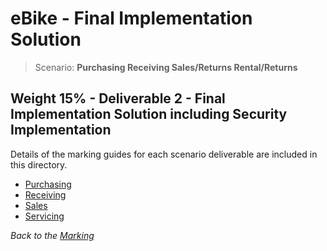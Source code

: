 # eBike - Final Implementation Solution

> Scenario: **Purchasing Receiving Sales/Returns Rental/Returns**

## **Weight 15%** - Deliverable 2 - Final Implementation Solution including Security Implementation

Details of the marking guides for each scenario deliverable are included in this directory.

- [Purchasing](./Purchasing-long.md/)
- [Receiving](./Receiving-long.md/)
- [Sales](./Sales-long.md/)
- [Servicing](./Servicing-long.md/)


*Back to the [Marking](./../ReadMe.md)*
